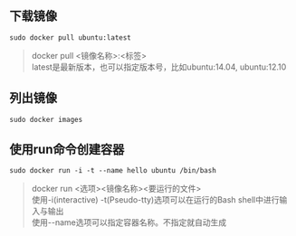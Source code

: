 ## 下载镜像
```shell
sudo docker pull ubuntu:latest
```
> docker pull &lt;镜像名称&gt;:&lt;标签&gt;   
> latest是最新版本，也可以指定版本号，比如ubuntu:14.04, ubuntu:12.10

## 列出镜像
```shell
sudo docker images
```

## 使用run命令创建容器
```shell
sudo docker run -i -t --name hello ubuntu /bin/bash
```
> docker run &lt;选项&gt;&lt;镜像名称&gt;&lt;要运行的文件&gt;   
> 使用-i(interactive) -t(Pseudo-tty)选项可以在运行的Bash shell中进行输入与输出   
> 使用--name选项可以指定容器名称。不指定就自动生成   
